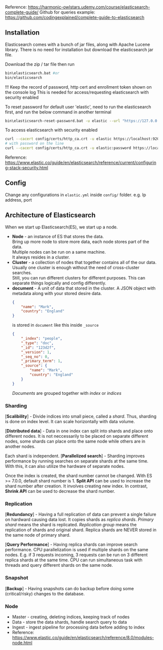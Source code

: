 
Reference: https://harmonic-owlstars.udemy.com/course/elasticsearch-complete-guide/
Github for queries example: https://github.com/codingexplained/complete-guide-to-elasticsearch

## Installation
Elasticsearch comes with a bunch of jar files, along with Apache Lucene library.
There is no need for installation but download the elasticsearch jar file.

Download the zip / tar file
then run
```sh
bin\elasticsearch.bat #or
bin/elasticsearch
```
!!! Keep the record of password, http cert and enrollment token shown on the console log
This is needed for access/requesting elasticsearch with security enabled


To reset password for default user 'elastic', need to run the elasticsearch first,
and run the below command in another terminal
```sh
bin\elasticsearch-reset-password.bat -u elastic --url "https://127.0.0.1:9200"
```

To access elasticsearch with security enabled
```sh
curl --cacert config/certs/http_ca.crt -u elastic https://localhost:9200
# with password on the line
curl --cacert config/certs/http_ca.crt -u elastic:password https://localhost:9200
```
Reference: https://www.elastic.co/guide/en/elasticsearch/reference/current/configuring-stack-security.html


## Config
Change any configurations in `elastic.yml` inside `config/` folder.
e.g. Ip address, port

## Architecture of Elasticsearch
When we start up Elasticsearch(ES), we start up a node.
* **Node** - an instance of ES that stores the data.</br>
  Bring up more node to store more data, each node stores part of the data.</br>
  Multiple nodes can be run on a same machine.</br>
  It always resides in a cluster.
* **Cluster** - a collection of nodes that together contains all of the our data.</br>
  Usually one cluster is enough without the need of cross-cluster searches.</br>
  Still, you can run different clusters for different purposes. This can separate things logically and config differently.
* **document** - A unit of data that stored in the cluster. A JSON object with metadata along with your stored desire data.</br>
   ```json
   {
       "name": "Mark",
       "country": "England"
   }
   ```
   is stored in `document` like this inside `_source`
   ```json
   {
       "_index": "people",
       "_type": "doc",
       "_id": "123d2f",
       "_version": 1,
       "_seq_no": 0,
       "_primary_term": 1,
       "_source": {
           "name": "Mark",
           "country": "England"
       }
   }
   ```
   *Documents* are grouped together with *index* or *indices*
### Sharding
[**Scalibility**] - Divide indices into small piece, called a *shard*. Thus, sharding is done on index level. It can scale horizontally with data volume.

[**Distributed data**] - Data in one index can split into shards and place onto different nodes. It is not neccessarily to be placed on separate different nodes, some shards can place onto the same node while others are in another nodes.

Each shard is independent.
[**Parallelized search**] - Sharding improves performance by running searches on separate shards at the same time. With this, it can also utilize the hardware of separate nodes.

Once the index is created, the shard number cannot be changed.
With ES >= 7.0.0, default shard number is 1. **Split API** can be used to increase the shard number after creation. It involves creating new index. In contrast, **Shrink API** can be used to decrease the shard number.

### Replication
[**Redundancy**] - Having a full replication of data can prevent a single failure on hardward causing data lost. It copies shards as *replica shards*. *Primary shard* means the shard is replicated. *Replication group* means the replication of shards and original shard.
Replica shards are NEVER stored in the same node of primary shard.

[**Query Performance**] - Having replica shards can improve search performance. CPU parallelization is used if multiple shards on the same nodes. E.g. if 3 requests incoming, 3 requests can be run on 3 different replica shards at the same time. CPU can run simultaneous task with threads and query different shards on the same node.

### Snapshot
[**Backup**] - Having snapshots can do backup before doing some (critical/risky) changes to the database.

### Node
* Master - creating, deleting indices, keeping track of nodes
* Data - store the data shards, handle search query to data
* Ingest - ingest pipeline for processing data before adding to index
* Reference: https://www.elastic.co/guide/en/elasticsearch/reference/8.0/modules-node.html



